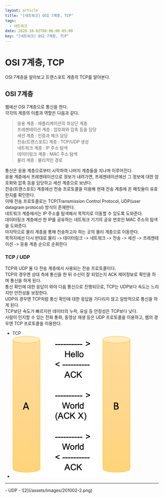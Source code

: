 ```yaml
---
layout: article
title: "[네트워크] OSI 7계층, TCP"
tags:
  - 네트워크
date: 2020-10-02T08:06:00-05:00
key: "[네트워크] OSI 7계층, TCP"
---
```


# OSI 7계층, TCP

OSI 7계층을 알아보고 트랜스포트 계층의 TCP를 알아본다.<br>

<!--more-->

## OSI 7계층

웹에선 OSI 7계층으로 통신을 한다.<br>
각각의 계층의 이름과 역할은 다음과 같다.<br>

> 응용 계층 : 애플리케이션의 최상단 계층<br>
> 프레젠테이션 계층 : 암호화와 압축 등을 담당<br>
> 세션 계층 : 인증과 체크 담당<br>
> 전송(트랜스포트) 계층 : TCP/UDP 생성<br>
> 네트워크 계층 : IP 주소 탐색<br>
> 데이터링크 계층 : MAC 주소 탐색<br>
> 물리 계층 : 물리적인 경로<br>

통신은 응용 계층으로부터 시작하여 나머지 계층들을 지나며 이루어진다.<br>
응용 계층에서 프레젠테이션으로 정보가 내려가면, 프레젠테이션에선 그 정보에 대한 암호화와 압축 등을 담당하고 세션 계층으로 보낸다.<br>
전송(트랜스포트) 계층에선 전송 프로토콜을 이용해 현재 전송 계층에 온 패킷들이 유효한지를 확인한다.<br>
이때 전송 프로토콜로는 TCP(Transmission Control Protocol, UDP(user datagram protocol) 방식이 존재한다.<br>
네트워크 계층에서는 IP 주소를 탐색해서 목적지로 이동할 수 있도록 도와준다.<br>
데이터링크 계층에선 한 IP를 공유하는 네트워크 기기의 공유 번호인 MAC 주소의 탐색을 도와준다.<br>
마지막으로 물리 계층을 통해 전송하고자 하는 곳의 물리 계층으로 이동한다.<br>
목적지에선 다시 반대로 물리 -> 데이터링크 -> 네트워크 -> 전송 -> 세션 -> 프레젠테이션 -> 응용 계층 순으로 순회한다

### TCP / UDP

TCP와 UDP 둘 다 전송 계층에서 사용되는 전송 프로토콜이다.<br>
TCP의 경우엔 상대 측에 통신을 한 뒤 수신이 잘 되었는지 ACK 제어정보로 확인을 하며 통신을 하게 된다.<br>
통신 확인에 대한 응답이 와야 다음 통신으로 진행되므로, TCP는 UDP보다 속도는 느리지만 안전성을 보장한다.<br>
UDP의 경우엔 TCP처럼 통신 확인에 대한 응답을 기다리지 않고 일방적으로 통신을 하게 된다.<br>
TCP보단 속도가 빠르지만 데이터의 누락, 유실 등 안정성은 TCP보다 낮다.<br>
사람이 인지할 수 있는 전화 통화, 동영상 재생 등은 UDP 프로토콜을 이용하고, 웹의 경우엔 TCP 프로토콜을 이용한다.<br>

- TCP
- ![1](/assets/images/201002-1.png)
<hr>
- UDP
- ![2](/assets/images/201002-2.png)